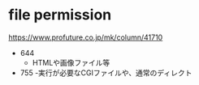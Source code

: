 # file permission

https://www.profuture.co.jp/mk/column/41710

- 644
    - HTMLや画像ファイル等
- 755
    -実行が必要なCGIファイルや、通常のディレクト